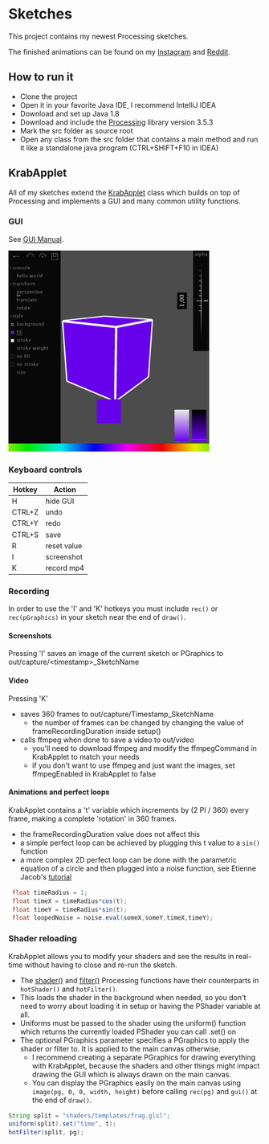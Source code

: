 # Sketches
This project contains my newest Processing sketches.

The finished animations can be found on my [Instagram](https://www.instagram.com/krabcode/) and [Reddit](https://www.reddit.com/user/Simplyfire).

## How to run it
- Clone the project
- Open it in your favorite Java IDE, I recommend IntelliJ IDEA
- Download and set up Java 1.8
- Download and include the [Processing](https://processing.org/download/) library version 3.5.3
- Mark the src folder as source root
- Open any class from the src folder that contains a main method and run it like a standalone java program (CTRL+SHIFT+F10 in IDEA)

## KrabApplet
All of my sketches extend the [KrabApplet](https://github.com/KrabCode/Sketches/blob/master/src/applet/KrabApplet.java) class which builds on top of Processing and implements a GUI and many common utility functions.

### GUI
See [GUI Manual](https://github.com/KrabCode/Sketches/blob/master/readme/GUIManual.md).

<img src="https://github.com/KrabCode/Sketches/blob/master/readme/preview.jpg?raw=true" width="400" alt="GUI">

### Keyboard controls
| Hotkey  | Action |
| ------------- | ------------- |
| H | hide GUI  |
| CTRL+Z | undo |
| CTRL+Y | redo |
| CTRL+S | save |
| R | reset value |
| I | screenshot |
| K | record mp4 |

### Recording
In order to use the 'I' and 'K' hotkeys you must include `rec()` or `rec(pGraphics)` in your sketch near the end of `draw()`.

#### Screenshots
   Pressing 'I' saves an image of the current sketch or PGraphics to out/capture/\<timestamp\>_SketchName
#### Video
   Pressing 'K' 
   - saves 360 frames to out/capture/Timestamp_SketchName
        - the number of frames can be changed by changing the value of frameRecordingDuration inside setup()
   - calls ffmpeg when done to save a video to out/video
        - you'll need to download ffmpeg and modify the ffmpegCommand in KrabApplet to match your needs
        - if you don't want to use ffmpeg and just want the images, set ffmpegEnabled in KrabApplet to false
#### Animations and perfect loops
   KrabApplet contains a 't' variable which increments by (2 PI / 360) every frame, making a complete 'rotation' in 360 frames.
   - the frameRecordingDuration value does not affect this
   - a simple perfect loop can be achieved by plugging this t value to a `sin()` function
   - a more complex 2D perfect loop can be done with the parametric equation of a circle and then plugged into a noise function, see Etienne Jacob's [tutorial](https://necessarydisorder.wordpress.com/2017/11/15/drawing-from-noise-and-then-making-animated-loopy-gifs-from-there/)
   ```java
    float timeRadius = 1;
    float timeX = timeRadius*cos(t);
    float timeY = timeRadius*sin(t);
    float loopedNoise = noise.eval(someX,someY,timeX,timeY);
   ```
   
### Shader reloading
   KrabApplet allows you to modify your shaders and see the results in real-time without having to close and re-run the sketch.
   - The [shader\(\)](https://processing.org/reference/shader_.html) and [filter\(\)](https://processing.org/reference/filter_.html) Processing functions have their counterparts in `hotShader()` and `hotFilter()`.
   - This loads the shader in the background when needed, so you don't need to worry about loading it in setup or having the PShader variable at all.
   - Uniforms must be passed to the shader using the uniform() function which returns the currently loaded PShader you can call .set() on
   - The optional PGraphics parameter specifies a PGraphics to apply the shader or filter to. It is applied to the main canvas otherwise. 
        - I recommend creating a separate PGraphics for drawing everything with KrabApplet, because the shaders and other things might impact drawing the GUI which is always drawn on the main canvas.
        - You can display the PGraphics easily on the main canvas using `image(pg, 0, 0, width, height)` before calling `rec(pg)` and `gui()` at the end of `draw()`.
```java
String split = "shaders/templates/frag.glsl";
uniform(split).set("time", t);
hotFilter(split, pg);
```